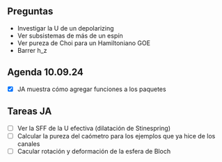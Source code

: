 ## Preguntas
- Investigar la U de un depolarizing
- Ver subsistemas de más de un espín
- Ver pureza de Choi para un Hamiltoniano GOE
- Barrer h_z

## Agenda 10.09.24
- [X] JA muestra cómo agregar funciones a los paquetes

## Tareas JA
- [ ] Ver la SFF de la U efectiva (dilatación de Stinespring)
- [ ] Calcular la pureza del caómetro para los ejemplos que ya hice de los canales
- [ ] Cacular rotación y deformación de la esfera de Bloch
